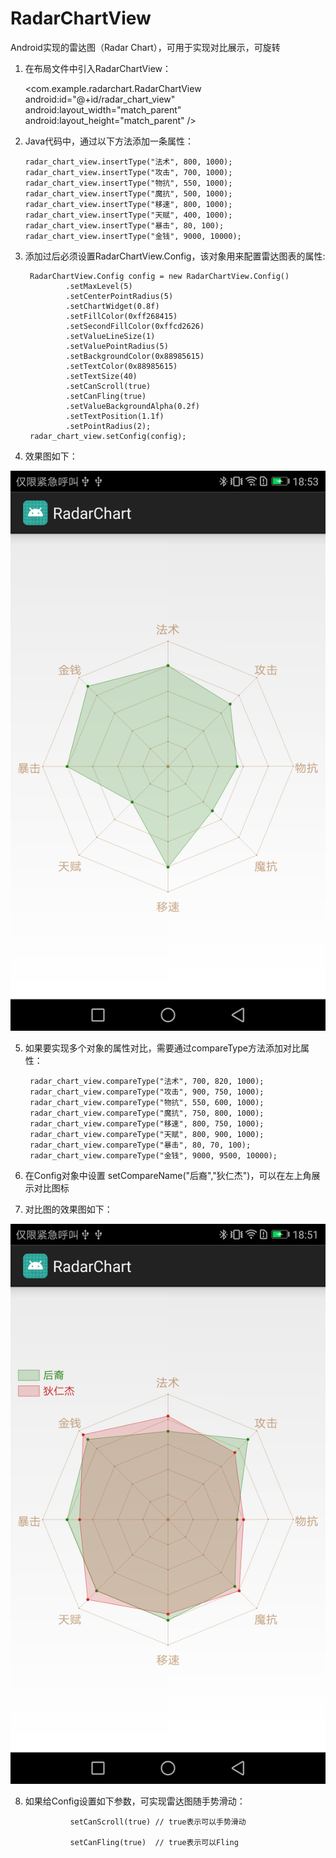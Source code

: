 # RadarChartView
Android实现的雷达图（Radar Chart），可用于实现对比展示，可旋转

 1. 在布局文件中引入RadarChartView：

       <com.example.radarchart.RadarChartView
           android:id="@+id/radar_chart_view"
           android:layout_width="match_parent"
           android:layout_height="match_parent" />


 2. Java代码中，通过以下方法添加一条属性：

        radar_chart_view.insertType("法术", 800, 1000);
        radar_chart_view.insertType("攻击", 700, 1000);
        radar_chart_view.insertType("物抗", 550, 1000);
        radar_chart_view.insertType("魔抗", 500, 1000);
        radar_chart_view.insertType("移速", 800, 1000);
        radar_chart_view.insertType("天赋", 400, 1000);
        radar_chart_view.insertType("暴击", 80, 100);
        radar_chart_view.insertType("金钱", 9000, 10000);

 3. 添加过后必须设置RadarChartView.Config，该对象用来配置雷达图表的属性:

         RadarChartView.Config config = new RadarChartView.Config()
                 .setMaxLevel(5)
                 .setCenterPointRadius(5)
                 .setChartWidget(0.8f)
                 .setFillColor(0xff268415)
                 .setSecondFillColor(0xffcd2626)
                 .setValueLineSize(1)
                 .setValuePointRadius(5)
                 .setBackgroundColor(0x88985615)
                 .setTextColor(0x88985615)
                 .setTextSize(40)
                 .setCanScroll(true)
                 .setCanFling(true)
                 .setValueBackgroundAlpha(0.2f)
                 .setTextPosition(1.1f)
                 .setPointRadius(2);
         radar_chart_view.setConfig(config);

  4. 效果图如下：

  ![image](https://github.com/luweibin3118/RadarChartView/blob/master/app/Screenshot_20171226-185310.png)

  5. 如果要实现多个对象的属性对比，需要通过compareType方法添加对比属性：

          radar_chart_view.compareType("法术", 700, 820, 1000);
          radar_chart_view.compareType("攻击", 900, 750, 1000);
          radar_chart_view.compareType("物抗", 550, 600, 1000);
          radar_chart_view.compareType("魔抗", 750, 800, 1000);
          radar_chart_view.compareType("移速", 800, 750, 1000);
          radar_chart_view.compareType("天赋", 800, 900, 1000);
          radar_chart_view.compareType("暴击", 80, 70, 100);
          radar_chart_view.compareType("金钱", 9000, 9500, 10000);

  6. 在Config对象中设置 setCompareName("后裔","狄仁杰")，可以在左上角展示对比图标

  7. 对比图的效果图如下：

  ![image](https://github.com/luweibin3118/RadarChartView/blob/master/app/Screenshot_20171226-185135.png)

  8. 如果给Config设置如下参数，可实现雷达图随手势滑动：

                   setCanScroll(true) // true表示可以手势滑动

                   setCanFling(true)  // true表示可以Fling
